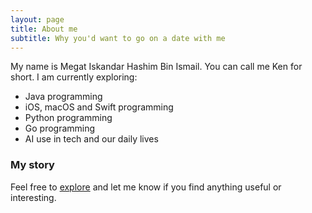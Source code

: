 ```yaml
---
layout: page
title: About me
subtitle: Why you'd want to go on a date with me
---
```


My name is Megat Iskandar Hashim Bin Ismail. You can call me Ken for short. I am currently exploring:

- Java programming
- iOS, macOS and Swift programming
- Python programming
- Go programming
- AI use in tech and our daily lives

### My story

Feel free to [explore](https://megatih.github.io/) and let me know if you find anything useful or interesting.
